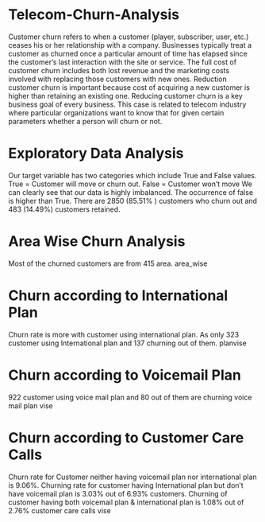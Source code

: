 # Telecom-Churn-Analysis
Customer churn refers to when a customer (player, subscriber, user, etc.) ceases his or her relationship with a company. Businesses typically treat a customer as churned once a particular amount of time has elapsed since the customer’s last interaction with the site or service. The full cost of customer churn includes both lost revenue and the marketing costs involved with replacing those customers with new ones. Reduction customer churn is important because cost of acquiring a new customer is higher than retaining an existing one. Reducing customer churn is a key business goal of every business. This case is related to telecom industry where particular organizations want to know that for given certain parameters whether a person will churn or not.
# Exploratory Data Analysis
Our target variable has two categories which include True and False values. True = Customer will move or churn out. False = Customer won’t move We can clearly see that our data is highly imbalanced. The occurrence of false is higher than True. There are 2850 (85.51% ) customers who churn out and 483 (14.49%) customers retained.
# Area Wise Churn Analysis
Most of the churned customers are from 415 area. area_wise

# Churn according to International Plan
Churn rate is more with customer using international plan. As only 323 customer using International plan and 137 churning out of them. planvise

# Churn according to Voicemail Plan
922 customer using voice mail plan and 80 out of them are churning voice mail plan vise

# Churn according to Customer Care Calls
Churn rate for Customer neither having voicemail plan nor international plan is 9.06%. Churning rate for customer having International plan but don’t have voicemail plan is 3.03% out of 6.93% customers. Churning of customer having both voicemail plan & international plan is 1.08% out of 2.76% customer care calls vise

